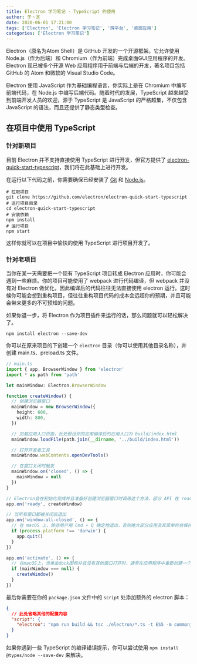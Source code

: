 ```yaml
---
title: Electron 学习笔记 - TypeScript 的使用
author: 子丶言
date: 2020-06-01 17:21:00
tags: ['Electron', 'Electron 学习笔记', '跨平台', '桌面应用']
categories: ['Electron 学习笔记']
---
```


Electron（原名为Atom Shell）是 GitHub 开发的一个开源框架。它允许使用 Node.js（作为后端）和 Chromium（作为前端）完成桌面GUI应用程序的开发。Electron 现已被多个开源 Web 应用程序用于前端与后端的开发，著名项目包括 GitHub 的 Atom 和微软的 Visual Studio Code。

Electron 使用 JavaScript 作为基础编程语言，你实际上是在 Chromium 中编写前端代码，在 Node.js 中编写后端代码。随着时代的发展，TypeScript 越来越受到前端开发人员的欢迎，源于 TypeScript 是 JavaScript 的严格超集，不仅包含 JavaScript 的语法，而且还提供了静态类型检查。
<!-- more --> 

## 在项目中使用 TypeScript

### 针对新项目

目前 Electron 并不支持直接使用 TypeScript 进行开发，但官方提供了 [electron-quick-start-typescript](https://github.com/electron/electron-quick-start-typescript)，我们将在此基础上进行开发。

在运行以下代码之前，你需要确保已经安装了 [Git](https://git-scm.com/) 和 [Node.js](https://nodejs.org/zh-cn/)。

```shell
# 拉取项目
git clone https://github.com/electron/electron-quick-start-typescript
# 进行项目目录
cd electron-quick-start-typescript
# 安装依赖
npm install
# 运行项目
npm start
```

这样你就可以在项目中愉快的使用 TypeScript 进行项目开发了。

### 针对老项目

当你在某一天需要把一个现有 TypeScript 项目转成 Electron 应用时，你可能会遇到一些麻烦。你的项目可能使用了 webpack 进行代码编译，但 webpack 并没有对 Electron 做优化，因此编译后的代码往往无法直接使用 electron 运行。这时候你可能会想到重构项目，但往往重构项目代码的成本会远超你的预期，并且可能会带来更多的不可预知的问题。

如果你退一步，将 Electron 作为项目插件来运行的话，那么问题就可以轻松解决了。

```shell
npm install electron --save-dev
```

你可以在原来项目的下创建一个 `electron` 目录（你可以使用其他目录名称），并创建 main.ts、preload.ts 文件。

```typescript
// main.ts
import { app, BrowserWindow } from 'electron'
import * as path from 'path'

let mainWindow: Electron.BrowserWindow

function createWindow() {
  // 创建浏览器窗口
  mainWindow = new BrowserWindow({
    height: 600,
    width: 800,
  })

  // 加载应用入口页面，此处假设你的应用编译后的应用入口为 build/index.html
  mainWindow.loadFile(path.join(__dirname, '../build/index.html'))

  // 打开开发者工具
  mainWindow.webContents.openDevTools()

  // 在窗口关闭时触发
  mainWindow.on('closed', () => {
    mainWindow = null
  })
}

// Electron会在初始化完成并且准备好创建浏览器窗口时调用这个方法，部分 API 在 ready 事件触发后才能使用。
app.on('ready', createWindow)

// 当所有窗口都被关闭后退出
app.on('window-all-closed', () => {
  // 在 macOS 上，除非用户用 Cmd + Q 确定地退出，否则绝大部分应用及其菜单栏会保持激活。
  if (process.platform !== 'darwin') {
    app.quit()
  }
})

app.on('activate', () => {
  // 在macOS上，当单击dock图标并且没有其他窗口打开时，通常在应用程序中重新创建一个窗口。
  if (mainWindow === null) {
    createWindow()
  }
})
```

最后你需要在你的 `package.json` 文件中的 `script` 处添加额外的 electron 脚本：

```json
{
  // 此处省略其他的配置内容
  "script": {
    "electron": "npm run build && tsc ./electron/*.ts -t ES5 -m commonjs && electron ./electron/main.js"
  }
}
```

如果你遇到一些 TypeScript 的编译错误提示，你可以尝试使用 `npm install @types/node --save-dev` 来解决。
